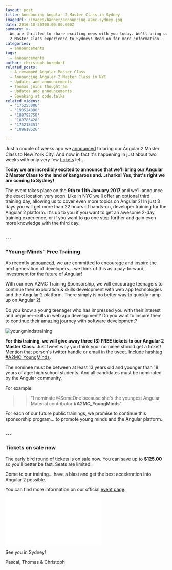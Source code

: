 ```yaml
---
layout: post
title: Announcing Angular 2 Master Class in Sydney
imageUrl: /images/banner/announcing-a2mc-sydney.jpg
date: 2016-10-30T00:00:00.000Z
summary: >-
  We are thrilled to share exciting news with you today. We'll bring our Angular
  2 Master Class experience to Sydney! Read on for more information.
categories:
  - announcements
tags:
  - announcements
author: christoph_burgdorf
related_posts:
  - A revamped Angular Master Class
  - Announcing Angular 2 Master Class in NYC
  - Updates and announcements
  - Thomas joins thoughtram
  - Updates and announcements
  - Speaking at code.talks
related_videos:
  - '175255006'
  - '193524896'
  - '189792758'
  - '189785428'
  - '175218351'
  - '189618526'

---
```


Just a couple of weeks ago we [announced](/announcements/2016/08/30/announcing-angular-2-master-class-in-nyc.html) to bring our Angular 2 Master Class to New York City. And now in fact it's happening in just about two weeks with only very few [tickets](https://www.eventbrite.de/e/angular-2-master-class-new-york-city-tickets-27384912009) left.

**Today we are incredibly excited to announce that we'll bring our Angular 2 Master Class to the land of kangaroos and...sharks! Yes, that's right we are coming to Sydney!**

The event takes place on the **9th to 11th January 2017** and we'll announce the exact location very soon. Like in NYC we'll offer an optional third training day, allowing us to cover even more topics on Angular 2! In just 3 days you will get more than 22 hours of hands-on, developer training for the Angular 2 platform. It's up to you if you want to get an awesome 2-day training experience, or if you want to go one step further and gain even more knowledge with the third day.

<br/>
---

### **"Young-Minds"** Free Training

As recently  [announced](http://blog.thoughtram.io/announcements/2016/08/30/announcing-angular-2-master-class-in-nyc.html#young-minds-free-training), we are committed to encourage and inspire the next generation of developers... we think of this as a pay-forward, investment for the future of Angular!

With our new A2MC Training Sponsorship, we will encourage teenagers to continue their exploration & skills development with web app technologies and the Angular 2 platform.
There simply is no better way to quickly ramp up on Angular 2!

Do you know a young teenager who has impressed you with their interest and beginner-skills in web app development? Do you want to inspire them to continue their amazing journey with software development?

![youngmindstraining](https://cloud.githubusercontent.com/assets/210413/18170153/dde74962-7022-11e6-9dcc-f64f24f79d0d.jpg)


**For this training, we will give away three (3) FREE tickets to our Angular 2 Master Class.** Just tweet why you think your nominee should get a ticket! Mention that person's twitter handle or email in the tweet. Include hashtag [#A2MC_YoungMinds](https://twitter.com/search?f=tweets&q=%23A2MC_YoungMinds).

The nominee must be between at least 13 years old and younger than 18 years of age: high school students. And all candidates must be nominated by the Angular community.

For example:

>> "I nominate @SomeOne because she's the youngest Angular Material contributor **#A2MC_YoungMinds**"


For each of our future public trainings, we promise to continue this sponsorship program... to promote young minds and the Angular platform.

<br/>
---

### Tickets on sale now

The early bird round of tickets is on sale now. You can save up to **$125.00** so you'll better be fast. Seats are limited!

Come to our training... have a blast and get the best acceleration into Angular 2 possible.

You can find more information on our official [event page](https://www.eventbrite.de/e/angular-2-master-class-sydney-tickets-28884003833?ref=etckt).

<iframe  src="//eventbrite.de/tickets-external?eid=28884003833&ref=etckt" frameborder="0" vspace="0" hspace="0" marginheight="5" marginwidth="5" scrolling="auto" allowtransparency="true"></iframe>


See you in Sydney!

Pascal, Thomas & Christoph
